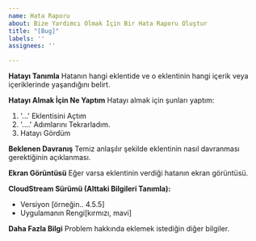 ```yaml
---
name: Hata Raporu
about: Bize Yardımcı Olmak İçin Bir Hata Raporu Oluştur
title: "[Bug]"
labels: ''
assignees: ''

---
```


**Hatayı Tanımla**
Hatanın hangi eklentide ve o eklentinin hangi içerik veya içeriklerinde yaşandığını belirt.

**Hatayı Almak İçin Ne Yaptım**
Hatayı almak için şunları yaptım:
1. '...' Eklentisini Açtım
2. '....' Adımlarını Tekrarladım.
3. Hatayı Gördüm

**Beklenen Davranış**
Temiz anlaşılır şekilde eklentinin nasıl davranması gerektiğinin açıklanması.

**Ekran Görüntüsü**
Eğer varsa eklentinin verdiği hatanın ekran görüntüsü.

**CloudStream Sürümü (Alttaki Bilgileri Tanımla):**
 - Versiyon [örneğin.. 4.5.5]
 - Uygulamanın Rengi[kırmızı, mavi]

**Daha Fazla Bilgi**
Problem hakkında eklemek istediğin diğer bilgiler.
